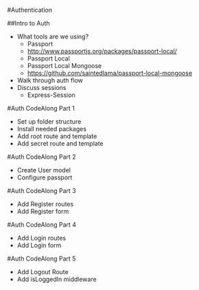 #Authentication

##Intro to Auth
* What tools are we using?
    * Passport 
    - http://www.passportjs.org/packages/passport-local/
    * Passport Local
    * Passport Local Mongoose
    - https://github.com/saintedlama/passport-local-mongoose
* Walk through auth flow
* Discuss sessions
    * Express-Session

#Auth CodeAlong Part 1
* Set up folder structure
* Install needed packages
* Add root route and template
* Add secret route and template

#Auth CodeAlong Part 2
* Create User model
* Configure passport

#Auth CodeAlong Part 3
* Add Register routes
* Add Register form

#Auth CodeAlong Part 4
* Add Login routes
* Add Login form

#Auth CodeAlong Part 5
* Add Logout Route
* Add isLoggedIn middleware
